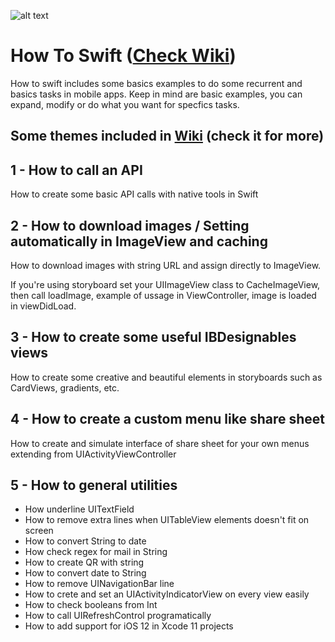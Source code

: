 ![alt text](https://camo.githubusercontent.com/de32b354687f1cd9b05a89e4aa03c7f2d311f294/68747470733a2f2f73776966742e6f72672f6173736574732f696d616765732f73776966742e737667)

# How To Swift ([Check Wiki](https://github.com/ColeMacGrath/HowToSwift/wiki))

How to swift includes some basics examples to do some recurrent and basics tasks in mobile apps. Keep in mind are basic examples, you can expand, modify or do what you want for specfics tasks.

## Some themes included in [Wiki](https://github.com/ColeMacGrath/HowToSwift/wiki) (check it for more)

## 1 - How to call an API

How to create some basic API calls with native tools in Swift

## 2 - How to download images / Setting automatically in ImageView and caching

How to download images with string URL and assign directly to ImageView.

If you're using storyboard set your UIImageView class to CacheImageView, then call loadImage, example of ussage in ViewController, image is loaded in viewDidLoad.

## 3 - How to create some useful IBDesignables views

How to create some creative and beautiful elements in storyboards such as CardViews, gradients, etc.

## 4 - How to create a custom menu like share sheet

How to create and simulate interface of share sheet for your own menus extending from UIActivityViewController

## 5 - How to general utilities

* How underline UITextField
* How to remove extra lines when UITableView elements doesn't fit on screen
* How to convert String to date
* How check regex for mail in String
* How to create QR with string
* How to convert date to String
* How to remove UINavigationBar line
* How to crete and set an UIActivityIndicatorView on every view easily
* How to check booleans from Int
* How to call UIRefreshControl programatically
* How to add support for iOS 12 in Xcode 11 projects
